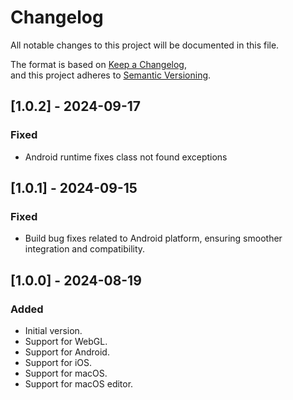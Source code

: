 # Changelog

All notable changes to this project will be documented in this file.

The format is based on [Keep a Changelog](https://keepachangelog.com/en/1.1.0/),  
and this project adheres to [Semantic Versioning](https://semver.org/spec/v2.0.0.html).

## [1.0.2] - 2024-09-17

### Fixed
- Android runtime fixes class not found exceptions

## [1.0.1] - 2024-09-15

### Fixed
- Build bug fixes related to Android platform, ensuring smoother integration and compatibility.

## [1.0.0] - 2024-08-19

### Added
- Initial version.
- Support for WebGL.
- Support for Android.
- Support for iOS.
- Support for macOS.
- Support for macOS editor.